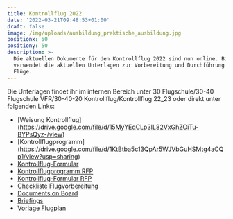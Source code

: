 ```yaml
---
title: Kontrollflug 2022
date: '2022-03-21T09:48:53+01:00'
draft: false
image: /img/uploads/ausbildung_praktische_ausbildung.jpg
positionx: 50
positiony: 50
description: >-
  Die aktuellen Dokumente für den Kontrollflug 2022 sind nun online. Bitte
  verwendet die aktuellen Unterlagen zur Vorbereitung und Durchführung eurer
  Flüge.
---
```

Die Unterlagen findet ihr im internen Bereich unter 30 Flugschule/30-40 Flugschule VFR/30-40-20 Kontrollflug/Kontrollflug 22_23 oder direkt unter folgenden Links:

* [Weisung Kontrollflug] (https://drive.google.com/file/d/15MyYEqCLp3IL82VxGhZOiTu-BYPsQyz-/view)
* [Kontrollflugprogramm] (https://drive.google.com/file/d/1KtBtba5c13QpAr5WJVbGuHSMtg4aCQp1/view?usp=sharing)
* [Kontrollflug-Formular](https://drive.google.com/file/d/12FAaab09wtZod47cSrBiBFWQRf6q6Xpi/view?usp=sharing)
* [Kontrollflugprogramm RFP](https://drive.google.com/file/d/1xPWUD5nt1TrnTZYkr4Cp49LDyfVdoyre/view?usp=sharing)
* [Kontrollflug-Formular RFP](https://drive.google.com/file/d/1plX_Jjv5bTxbIr7JVcg-h_0HYPlplAXn/view?usp=sharing)
* [Checkliste Flugvorbereitung](https://drive.google.com/file/d/1w2qIYL4p9LwY_ynV1tobh2jBd8LmP5OD/view?usp=sharing)
* [Documents on Board](https://drive.google.com/file/d/1xuSNcTLO9fDn9M-1yHcOq4sW0mWdOVIY/view?usp=sharing)
* [Briefings](https://drive.google.com/file/d/15fwD8dQbjkCe1HISNSV5Z6ieOv-DbEPN/view?usp=sharing)
* [Vorlage Flugplan](https://drive.google.com/open?id=1vYXX4dCoAt5tQ6gwxpA_NVI-8OhQVVgh)
